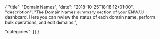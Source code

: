 
{
"title": "Domain Names",
"date": "2018-10-25T18:18:12+01:00",
"description": "The Domain Names summary section of your ENWAU dashboard.  Here you can review the status of each domain name, perform bulk operations, and edit domains.",

"categories": []
}

